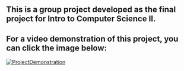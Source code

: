 ## This is a group project developed as the final project for Intro to Computer Science II.

## For a video demonstration of this project, you can click the image below:

[![ProjectDemonstration](https://img.youtube.com/vi/9NRhuZEZa0Q/0.jpg)](https://www.youtube.com/watch?v=9NRhuZEZa0Q)
